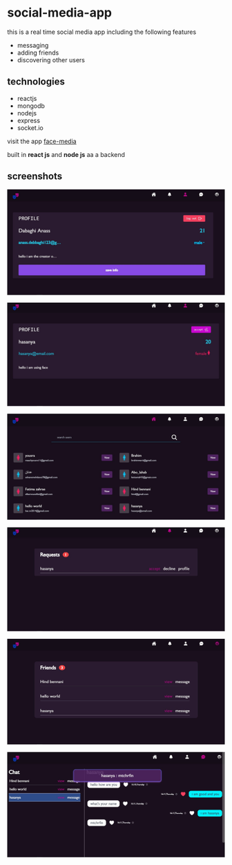 # social-media-app

this is a real time social media app including the following features

- messaging
- adding friends
- discovering other users

## technologies

- reactjs
- mongodb
- nodejs
- express
- socket.io

visit the app [face-media](https://face-media-app.vercel.app/)

built in **react js** and **node js** aa a backend

## screenshots

![one](/social-media-profile.jpg)

![two](/social-media-profile2.jpg)

![three](/users.jpg)

![four](/requests.jpg)

![three](/friends.jpg)

![four](/app-chat.jpg)
